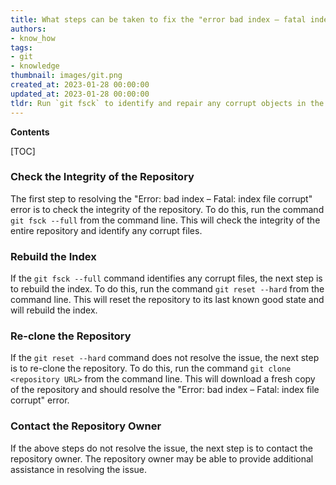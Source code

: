 ```yaml
---
title: What steps can be taken to fix the "error bad index – fatal index file corrupt" issue when using git?
authors:
- know_how
tags:
- git
- knowledge
thumbnail: images/git.png
created_at: 2023-01-28 00:00:00
updated_at: 2023-01-28 00:00:00
tldr: Run `git fsck` to identify and repair any corrupt objects in the Git repository.
---
```


**Contents**

[TOC]

### Check the Integrity of the Repository

The first step to resolving the "Error: bad index – Fatal: index file corrupt" error is to check the integrity of the repository. To do this, run the command `git fsck --full` from the command line. This will check the integrity of the entire repository and identify any corrupt files.

### Rebuild the Index

If the `git fsck --full` command identifies any corrupt files, the next step is to rebuild the index. To do this, run the command `git reset --hard` from the command line. This will reset the repository to its last known good state and will rebuild the index.

### Re-clone the Repository

If the `git reset --hard` command does not resolve the issue, the next step is to re-clone the repository. To do this, run the command `git clone <repository URL>` from the command line. This will download a fresh copy of the repository and should resolve the "Error: bad index – Fatal: index file corrupt" error.

### Contact the Repository Owner

If the above steps do not resolve the issue, the next step is to contact the repository owner. The repository owner may be able to provide additional assistance in resolving the issue.
